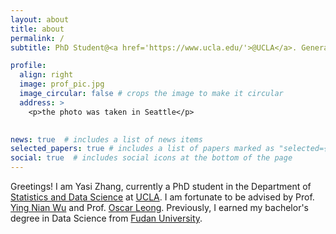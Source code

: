 ```yaml
---
layout: about
title: about
permalink: /
subtitle: PhD Student@<a href='https://www.ucla.edu/'>@UCLA</a>. Generative AI, Computer Vision, and Multimodality.

profile:
  align: right
  image: prof_pic.jpg
  image_circular: false # crops the image to make it circular
  address: >
    <p>the photo was taken in Seattle</p>
  

news: true  # includes a list of news items
selected_papers: true # includes a list of papers marked as "selected={true}"
social: true  # includes social icons at the bottom of the page
---
```


Greetings! I am Yasi Zhang, currently a PhD student in the Department of [Statistics and Data Science](https://statistics.ucla.edu/) at [UCLA](https://www.ucla.edu/). I am fortunate to be advised by Prof. [Ying Nian Wu](http://www.stat.ucla.edu/~ywu/) and Prof. [Oscar Leong](https://www.oscarleong.com/). Previously, I earned my bachelor's degree in Data Science from [Fudan University](https://www.fudan.edu.cn/en/).


